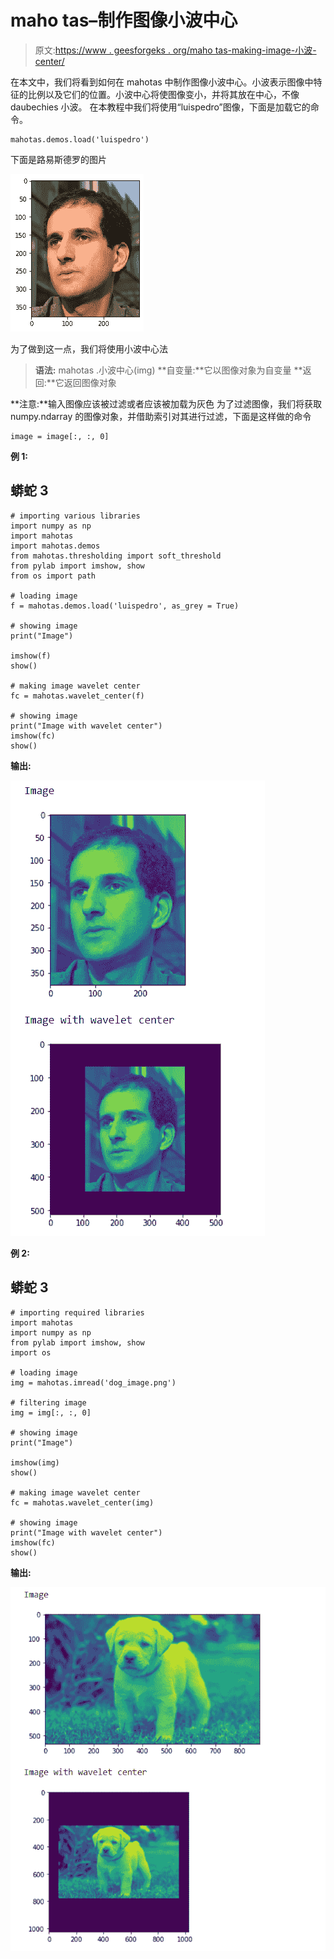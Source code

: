 # maho tas–制作图像小波中心

> 原文:[https://www . geesforgeks . org/maho tas-making-image-小波-center/](https://www.geeksforgeeks.org/mahotas-making-image-wavelet-center/)

在本文中，我们将看到如何在 mahotas 中制作图像小波中心。小波表示图像中特征的比例以及它们的位置。小波中心将使图像变小，并将其放在中心，不像 daubechies 小波。
在本教程中我们将使用“luispedro”图像，下面是加载它的命令。

```
mahotas.demos.load('luispedro')
```

下面是路易斯德罗的图片

![](img/af76849307e7da8176a40c662f761c77.png)

为了做到这一点，我们将使用小波中心法

> **语法:** mahotas .小波中心(img)
> **自变量:**它以图像对象为自变量
> **返回:**它返回图像对象

**注意:**输入图像应该被过滤或者应该被加载为灰色
为了过滤图像，我们将获取 numpy.ndarray 的图像对象，并借助索引对其进行过滤，下面是这样做的命令

```
image = image[:, :, 0]
```

**例 1:**

## 蟒蛇 3

```
# importing various libraries
import numpy as np
import mahotas
import mahotas.demos
from mahotas.thresholding import soft_threshold
from pylab import imshow, show
from os import path

# loading image
f = mahotas.demos.load('luispedro', as_grey = True)

# showing image
print("Image")

imshow(f)
show()

# making image wavelet center
fc = mahotas.wavelet_center(f)

# showing image
print("Image with wavelet center")
imshow(fc)
show()
```

**输出:**

![](img/9d1dd3306e589d9463c8e75aa4423dd1.png)

**例 2:**

## 蟒蛇 3

```
# importing required libraries
import mahotas
import numpy as np
from pylab import imshow, show
import os

# loading image
img = mahotas.imread('dog_image.png')

# filtering image
img = img[:, :, 0]

# showing image
print("Image")

imshow(img)
show()

# making image wavelet center
fc = mahotas.wavelet_center(img)

# showing image
print("Image with wavelet center")
imshow(fc)
show()
```

**输出:**

![](img/1861cba5d9c00765390d6e6491af45d2.png)